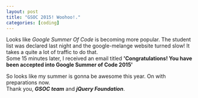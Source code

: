 ```yaml
---
layout: post
title: "GSOC 2015! Woohoo!."
categories: [coding]
---
```

Looks like *Google Summer Of Code* is becoming more popular. The student list was declared last night and the google-melange website turned slow! It takes a quite a lot of traffic to do that.
<br />
Some 15 minutes later, I received an email titled **'Congratulations! You have been accepted into Google Summer of Code 2015'**

So looks like my summer is gonna be awesome this year.
On with preparations now.
<br />
Thank you, ***GSOC team*** and ***jQuery Foundation***.

